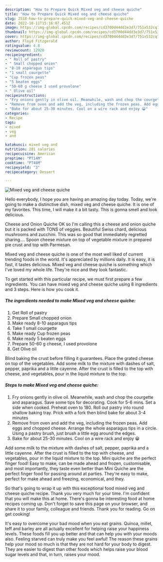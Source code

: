```yaml
---
description: "How to Prepare Quick Mixed veg and cheese quiche"
title: "How to Prepare Quick Mixed veg and cheese quiche"
slug: 2518-how-to-prepare-quick-mixed-veg-and-cheese-quiche
date: 2022-10-11T15:16:07.451Z
image: https://img-global.cpcdn.com/recipes/cd3700d44dd3e3d7/751x532cq70/mixed-veg-and-cheese-quiche-recipe-main-photo.jpg
thumbnail: https://img-global.cpcdn.com/recipes/cd3700d44dd3e3d7/751x532cq70/mixed-veg-and-cheese-quiche-recipe-main-photo.jpg
cover: https://img-global.cpcdn.com/recipes/cd3700d44dd3e3d7/751x532cq70/mixed-veg-and-cheese-quiche-recipe-main-photo.jpg
author: Floyd Fitzgerald
ratingvalue: 4.8
reviewcount: 12920
recipeingredient:
- " Roll of pastry"
- " Small chopped onion"
- "8-10 asparagus tips"
- "1 small courgette"
- "Cup frozen peas"
- "5 beaten eggs"
- "50-60 g cheese I used provolone"
- " Olive oil"
recipeinstructions:
- "Fry onions gently in olive oil. Meanwhile, wash and chop the courgette and asparagus. Save some tips for decorating. Cook for 5-6 mins. Set a side when cooked. Preheat oven to 180. Roll out pastry into round shallow baking tray. Prick with a fork then blind bake for about 3-4 minutes"
- "Remove from oven and add the veg, including the frozen peas. Add eggs and chopped cheese. Arrange the whole asparagus tips in a circle. Using a pastry brush, just brush a little egg around the edges."
- "Bake for about 25-30 minutes. Cool on a wire rack and enjoy 😀"
categories:
- Recipe
tags:
- mixed
- veg
- and

katakunci: mixed veg and 
nutrition: 281 calories
recipecuisine: American
preptime: "PT14M"
cooktime: "PT48M"
recipeyield: "3"
recipecategory: Dessert

---
```



![Mixed veg and cheese quiche](https://img-global.cpcdn.com/recipes/cd3700d44dd3e3d7/751x532cq70/mixed-veg-and-cheese-quiche-recipe-main-photo.jpg)

Hello everybody, I hope you are having an amazing day today. Today, we're going to make a distinctive dish, mixed veg and cheese quiche. It is one of my favorites. This time, I will make it a bit tasty. This is gonna smell and look delicious.

Cheese and Onion Quiche OK so I&#39;m calling this a cheese and onion quiche but it is packed with TONS of veggies. Beautiful Swiss chard, delicious mushrooms and zucchini. This was so good that immediately regretted sharing…. Spoon cheese mixture on top of vegetable mixture in prepared pie crust and top with Parmesan.

Mixed veg and cheese quiche is one of the most well liked of current trending foods in the world. It's appreciated by millions daily. It is easy, it is fast, it tastes delicious. Mixed veg and cheese quiche is something which I've loved my whole life. They're nice and they look fantastic.


To get started with this particular recipe, we must first prepare a few ingredients. You can have mixed veg and cheese quiche using 8 ingredients and 3 steps. Here is how you cook it.

<!--inarticleads1-->

##### The ingredients needed to make Mixed veg and cheese quiche:

1. Get  Roll of pastry
1. Prepare  Small chopped onion
1. Make ready 8-10 asparagus tips
1. Take 1 small courgette
1. Make ready Cup frozen peas
1. Make ready 5 beaten eggs
1. Prepare 50-60 g cheese, I used provolone
1. Get  Olive oil


Blind baking the crust before filling it guarantees. Place the grated cheese on top of the vegetables. Add some milk to the mixture with dashes of salt, pepper, paprika and a little cayenne. After the crust is filled to the top with cheese, and vegetables, pour in the liquid mixture to the top. 

<!--inarticleads2-->

##### Steps to make Mixed veg and cheese quiche:

1. Fry onions gently in olive oil. Meanwhile, wash and chop the courgette and asparagus. Save some tips for decorating. Cook for 5-6 mins. Set a side when cooked. Preheat oven to 180. Roll out pastry into round shallow baking tray. Prick with a fork then blind bake for about 3-4 minutes
1. Remove from oven and add the veg, including the frozen peas. Add eggs and chopped cheese. Arrange the whole asparagus tips in a circle. Using a pastry brush, just brush a little egg around the edges.
1. Bake for about 25-30 minutes. Cool on a wire rack and enjoy 😀


Add some milk to the mixture with dashes of salt, pepper, paprika and a little cayenne. After the crust is filled to the top with cheese, and vegetables, pour in the liquid mixture to the top. Mini quiche are the perfect finger food! Easy to make, can be made ahead and frozen, customisable, and most importantly, they taste even better than Mini Quiche are the perfect finger food for passing around at parties. They&#39;re easy to make, perfect for make ahead and freezing, economical, and they. 

So that's going to wrap it up with this exceptional food mixed veg and cheese quiche recipe. Thank you very much for your time. I'm confident that you will make this at home. There's gonna be interesting food at home recipes coming up. Don't forget to save this page on your browser, and share it to your family, colleague and friends. Thank you for reading. Go on get cooking!

It's easy to overcome your bad mood when you eat grains. Quinoa, millet, teff and barley are all actually excellent for helping raise your happiness levels. These foods fill you up better and that can help you with your moods also. Feeling starved can truly make you feel awful! The reason these grains help your mood so much is that they are not hard for your body to digest. They are easier to digest than other foods which helps raise your blood sugar levels and that, in turn, raises your mood.
